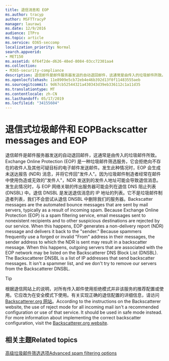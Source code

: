 ```yaml
---
title: 退信消息和 EOP
ms.author: tracyp
author: MSFTTracyP
manager: laurawi
ms.date: 12/9/2016
audience: ITPro
ms.topic: article
ms.service: O365-seccomp
localization_priority: Normal
search.appverid:
- MET150
ms.assetid: 6f64f2de-d626-48ed-8084-03cc72301aa4
ms.collection:
- M365-security-compliance
description: 退信邮件是邮件服务器发送的自动退回邮件，这通常是由传入的垃圾邮件所致。 退信 DNSBL 是发送退信消息的 IP 地址的列表。 它不是垃圾邮件制造者列表，我们不会尝试从退信 DNSBL 中删除我们的服务器。
ms.openlocfilehash: 11e8909e5cb72eb4e46b392d13f0f11483555aeb
ms.sourcegitcommit: 9d67cb52544321a430343d39eb336112c1a11d35
ms.translationtype: MT
ms.contentlocale: zh-CN
ms.lasthandoff: 05/17/2019
ms.locfileid: "34155604"
---
```

# <a name="backscatter-messages-and-eop"></a><span data-ttu-id="de5ef-105">退信式垃圾邮件和 EOP</span><span class="sxs-lookup"><span data-stu-id="de5ef-105">Backscatter messages and EOP</span></span>

<span data-ttu-id="de5ef-p102">退信邮件是邮件服务器发送的自动退回邮件，这通常是由传入的垃圾邮件所致。Exchange Online Protection (EOP) 是一种垃圾邮件筛选服务，它会拒绝向不存在的收件人及其他可疑目标的电子邮件发送邮件。发生此种情况时，EOP 会生成未送达报告 (NDR) 消息，并将它传回"发件人"。因为垃圾邮件制造者经常在邮件中使用伪造或无效的"发件人"，NDR 发送到的发件人地址可能会导致退信消息。发生此情况时，与 EOP 网络关联的传出服务器可能会列在退信 DNS 阻止列表 (DNSBL) 中。退信 DNSBL 是发送退信消息的 IP 地址的列表。它不是垃圾邮件制造者列表，我们不会尝试从退信 DNSBL 中删除我们的服务器。</span><span class="sxs-lookup"><span data-stu-id="de5ef-p102">Backscatter messages are the automated bounce messages that are sent by mail servers, typically as a result of incoming spam. Because Exchange Online Protection (EOP) is a spam filtering service, email messages sent to nonexistent recipients and to other suspicious destinations are rejected by our service. When this happens, EOP generates a non-delivery report (NDR) message and delivers it back to the "sender." Because spammers frequently use a forged or invalid "From" address in their messages, the sender address to which the NDR is sent may result in a backscatter message. When this happens, outgoing servers that are associated with the EOP network may be listed on the Backscatterer DNS Block List (DNSBL). The Backscatterer DNSBL is a list of IP addresses that send backscatter messages. It isn't a spammer list, and we don't try to remove our servers from the Backscatterer DNSBL.</span></span> 
  
> [!TIP]
> <span data-ttu-id="de5ef-p103">根据退信网站上的说明，对所有传入邮件使用拒绝模式并非该服务的推荐配置或使用。它应改为在安全模式下使用。有关实现正确的退信配置的详细信息，请访问 [Backscatterer.org 网站](http://www.backscatterer.org/?target=usage)。</span><span class="sxs-lookup"><span data-stu-id="de5ef-p103">According to the instructions on the Backscatterer website, the use of reject mode for all incoming mail isn't a recommended configuration or use of that service. It should be used in safe mode instead. For more information about implementing the correct backscatter configuration, visit the [Backscatterer.org website](http://www.backscatterer.org/?target=usage).</span></span> 
  
## <a name="related-topics"></a><span data-ttu-id="de5ef-116">相关主题</span><span class="sxs-lookup"><span data-stu-id="de5ef-116">Related topics</span></span>
  
[<span data-ttu-id="de5ef-117">高级垃圾邮件筛选选项</span><span class="sxs-lookup"><span data-stu-id="de5ef-117">Advanced spam filtering  options</span></span>](advanced-spam-filtering-asf-options.md)
  

